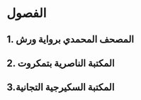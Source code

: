 # الفصول 

## 1. المصحف المحمدي برواية ورش

## 2. المكتبة الناصرية بتمكروت

## 3.المكتبة السكيرجية التجانية

